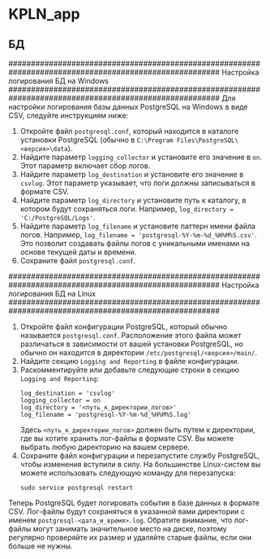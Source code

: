 # KPLN_app
## БД

#######################################################################################################
Настройка логирования БД на Windows
#######################################################################################################
Для настройки логирования базы данных PostgreSQL на Windows в виде CSV, следуйте инструкциям ниже:
1. Откройте файл `postgresql.conf`, который находится в каталоге установки PostgreSQL (обычно в `C:\Program Files\PostgreSQL\<версия>\data`).
2. Найдите параметр `logging_collector` и установите его значение в `on`. Этот параметр включает сбор логов.
3. Найдите параметр `log_destination` и установите его значение в `csvlog`. Этот параметр указывает, что логи должны записываться в формате CSV.
4. Найдите параметр `log_directory` и установите путь к каталогу, в котором будут сохраняться логи. Например, `log_directory = 'C:/PostgreSQL/Logs'`.
5. Найдите параметр `log_filename` и установите паттерн имени файла логов. Например, `log_filename = 'postgresql-%Y-%m-%d_%H%M%S.csv'`. Это позволит создавать файлы логов с уникальными именами на основе текущей даты и времени.
6. Сохраните файл `postgresql.conf`.

#######################################################################################################
Настройка логирования БД на Linux
#######################################################################################################
1. Откройте файл конфигурации PostgreSQL, который обычно называется `postgresql.conf`.
   Расположение этого файла может различаться в зависимости от вашей установки PostgreSQL, но обычно он находится в директории `/etc/postgresql/<версия>/main/`.
3. Найдите секцию `Logging and Reporting` в файле конфигурации.
4. Раскомментируйте или добавьте следующие строки в секцию `Logging and Reporting`:
   ```
   log_destination = 'csvlog'
   logging_collector = on
   log_directory = '<путь_к_директории_логов>'
   log_filename = 'postgresql-%Y-%m-%d_%H%M%S.log'
   ```
   Здесь `<путь_к_директории_логов>` должен быть путем к директории, где вы хотите хранить лог-файлы в формате CSV. Вы можете выбрать любую директорию на вашем сервере.
5. Сохраните файл конфигурации и перезапустите службу PostgreSQL, чтобы изменения вступили в силу. На большинстве Linux-систем вы можете использовать следующую команду для перезапуска:
   ```
   sudo service postgresql restart
   ```
Теперь PostgreSQL будет логировать события в базе данных в формате CSV. Лог-файлы будут сохраняться в указанной вами директории с именем `postgresql-<дата_и_время>.log`.
Обратите внимание, что лог-файлы могут занимать значительное место на диске, поэтому регулярно проверяйте их размер и удаляйте старые файлы, если они больше не нужны.
